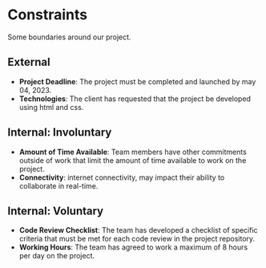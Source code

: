 # Constraints

Some boundaries around our project.

## External

- **Project Deadline**: The project must be completed and launched by may
  04, 2023.
- **Technologies**: The client has requested that the project be developed using
  html and css.

## Internal: Involuntary

- **Amount of Time Available**: Team members have other commitments outside of
  work that limit the amount of time available to work on the project.
- **Connectivity**: internet connectivity, may impact their ability to
  collaborate in real-time.

## Internal: Voluntary

- **Code Review Checklist**: The team has developed a checklist of specific
  criteria that must be met for each code review in the project repository.
- **Working Hours**: The team has agreed to work a maximum of 8 hours per day on
  the project.
